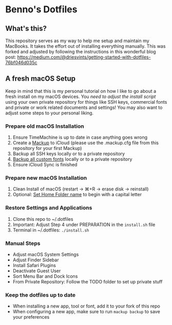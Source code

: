 # Benno's Dotfiles

## What's this?

This repository serves as my way to help me setup and maintain my MacBooks. It takes the effort out of installing everything manually. This was forked and adjusted by following the instructions in this wonderful blog post: https://medium.com/@driesvints/getting-started-with-dotfiles-76bf046d035c

## A fresh macOS Setup

Keep in mind that this is my personal tutorial on how I like to go about a fresh install on my macOS devices. You *need to adjust the install script* using your own private repository for things like SSH keys, commercial fonts and private or work related documents and settings! You may also want to adjust some steps to your personal liking.

### Prepare old macOS Installation
1. Ensure TimeMachine is up to date in case anything goes wrong
2. Create a [Mackup](https://github.com/lra/mackup#usage) to iCloud (please use the .mackup.cfg file from this repository for your first Mackup)
3. Backup all SSH keys locally or to a private repository
4. [Backup all custom fonts](https://github.com/alichtman/shallow-backup) locally or to a private repository
5. Ensure iCloud Sync is finished

### Prepare new macOS Installation
1. Clean Install of macOS (restart -> ⌘+R -> erase disk -> reinstall)
2. Optional: [Set Home Folder name](https://support.apple.com/en-us/HT201548) to begin with a capital letter

### Restore Settings and Applications
1. Clone this repo to ~/.dotfiles
2. Important: Adjust Step 4 under PREPARATION in the `install.sh` file
3. Terminal in ~/.dotfiles: `./install.sh`

### Manual Steps
* Adjust macOS System Settings
* Adjust Finder Sidebar
* Install Safari Plugins
* Deactivate Guest User
* Sort Menu Bar and Dock Icons
* From Private Repository: Follow the TODO folder to set up private stuff

### Keep the dotfiles up to date
* When installing a new app, tool or font, add it to your fork of this repo
* When configuring a new app, make sure to run `mackup backup` to save your preferences

